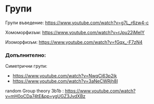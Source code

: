 # Групи

Групи въведение: https://www.youtube.com/watch?v=g7L_r6zw4-c

Хомоморфизъм: https://www.youtube.com/watch?v=rJpu22jMeIY

Изоморфизъм: https://www.youtube.com/watch?v=fGqx_-F7zN4



### Допълнително:

Симетрични групи:
 - https://www.youtube.com/watch?v=NwqCi63p2ik
 - https://www.youtube.com/watch?v=3aNeCWRjh8I



random Group theory 3b1b : https://www.youtube.com/watch?v=mH0oCDa74tE&pp=ygUGZ3JvdXBz
